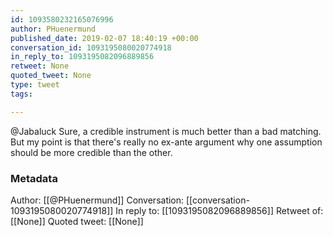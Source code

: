 ```yaml
---
id: 1093580232165076996
author: PHuenermund
published_date: 2019-02-07 18:40:19 +00:00
conversation_id: 1093195080020774918
in_reply_to: 1093195082096889856
retweet: None
quoted_tweet: None
type: tweet
tags:

---
```


@Jabaluck Sure, a credible instrument is much better than a bad matching. But my point is that there's really no ex-ante argument why one assumption should be more credible than the other.

### Metadata

Author: [[@PHuenermund]]
Conversation: [[conversation-1093195080020774918]]
In reply to: [[1093195082096889856]]
Retweet of: [[None]]
Quoted tweet: [[None]]
